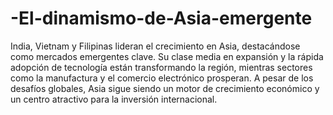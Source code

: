 # -El-dinamismo-de-Asia-emergente
India, Vietnam y Filipinas lideran el crecimiento en Asia, destacándose como mercados emergentes clave. Su clase media en expansión y la rápida adopción de tecnología están transformando la región, mientras sectores como la manufactura y el comercio electrónico prosperan. A pesar de los desafíos globales, Asia sigue siendo un motor de crecimiento económico y un centro atractivo para la inversión internacional. 
